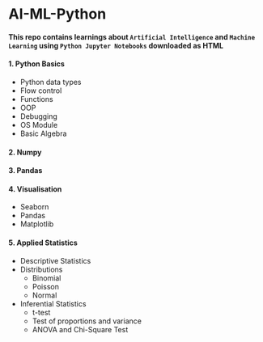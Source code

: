 # AI-ML-Python
#### This repo contains learnings about `Artificial Intelligence` and `Machine Learning` using `Python Jupyter Notebooks` downloaded as HTML
#### 1.  Python Basics
  - Python data types
  - Flow control
  - Functions
  - OOP
  - Debugging
  - OS Module
  - Basic Algebra
#### 2.  Numpy
#### 3.  Pandas
#### 4.  Visualisation
  - Seaborn
  - Pandas
  - Matplotlib
#### 5.  Applied Statistics
  - Descriptive Statistics
  - Distributions
    - Binomial
    - Poisson
    - Normal
  - Inferential Statistics
    - t-test
    - Test of proportions and variance
    - ANOVA and Chi-Square Test
